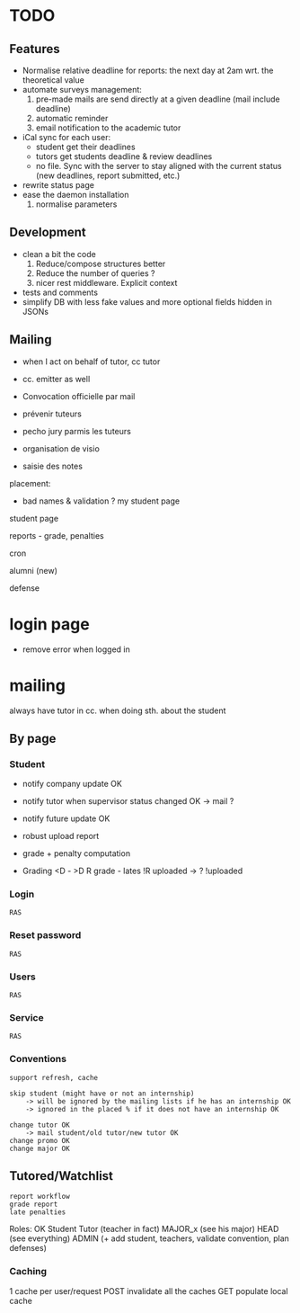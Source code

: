 # TODO

## Features

- Normalise relative deadline for reports: the next day at 2am wrt. the theoretical value
- automate surveys management:
	1. pre-made mails are send directly at a given deadline (mail include deadline)
	2. automatic reminder
	3. email notification to the academic tutor 
- iCal sync for each user:	
	- student get their deadlines
	- tutors get students deadline & review deadlines
	- no file. Sync with the server to stay aligned with the current status (new deadlines, report submitted, etc.)
- rewrite status page
- ease the daemon installation
	1. normalise parameters

## Development
- clean a bit the code
	1. Reduce/compose structures better
	2. Reduce the number of queries ?
	3. nicer rest middleware. Explicit context
- tests and comments
- simplify DB with less fake values and more optional fields hidden in JSONs

## Mailing
- when I act on behalf of tutor, cc tutor
- cc. emitter as well


- Convocation officielle par mail
- prévenir tuteurs
- pecho jury parmis les tuteurs
- organisation de visio
- saisie des notes



placement:
- bad names & validation ?
my student page


student page


reports
	- grade, penalties

cron

alumni (new)


defense


# login page
- remove error when logged in

# mailing
always have tutor in cc. when doing sth. about the student




## By page

### Student
   - notify company update OK
   - notify tutor when supervisor status changed OK
   	-> mail ?
   - notify future update OK

   - robust upload report
   - grade + penalty computation

   - Grading
   	<D -
   	>D 
   		R grade - lates
   	    !R
   	    	uploaded -> ?
   	    	!uploaded 
### Login
	RAS

### Reset password
	RAS

### Users
	RAS

### Service
	RAS

### Conventions

	support refresh, cache

	skip student (might have or not an internship)
		-> will be ignored by the mailing lists if he has an internship OK
		-> ignored in the placed % if it does not have an internship OK

	change tutor OK
		-> mail student/old tutor/new tutor OK
	change promo OK
	change major OK

## Tutored/Watchlist
	
	report workflow
	grade report
	late penalties


Roles: OK
Student
Tutor (teacher in fact)
MAJOR_x (see his major)
HEAD (see everything)
ADMIN (+ add student, teachers, validate convention, plan defenses)

### Caching

1 cache per user/request
POST invalidate all the caches
GET populate local cache